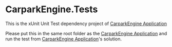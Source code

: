 # CarparkEngine.Tests

This is the xUnit Unit Test dependency project of [CarparkEngine Application](https://github.com/vinhngogia0906/VinhNgo-Emprevo-Challenge-CarparkEngine)

Please put this in the same root folder as the [CarparkEngine Application](https://github.com/vinhngogia0906/VinhNgo-Emprevo-Challenge-CarparkEngine) and run the test from [CarparkEngine Application](https://github.com/vinhngogia0906/VinhNgo-Emprevo-Challenge-CarparkEngine)'s solution.